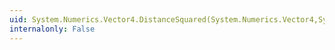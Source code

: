 ```yaml
---
uid: System.Numerics.Vector4.DistanceSquared(System.Numerics.Vector4,System.Numerics.Vector4)
internalonly: False
---
```

